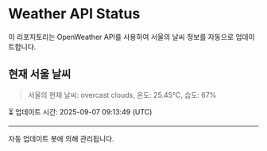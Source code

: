 
# Weather API Status

이 리포지토리는 OpenWeather API를 사용하여 서울의 날씨 정보를 자동으로 업데이트합니다.

## 현재 서울 날씨
> 서울의 현재 날씨: overcast clouds, 온도: 25.45°C, 습도: 67%

⏳ 업데이트 시간: 2025-09-07 09:13:49 (UTC)

---
자동 업데이트 봇에 의해 관리됩니다.
